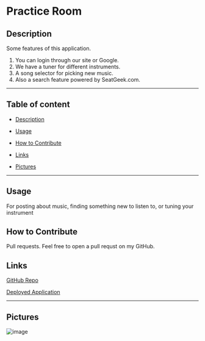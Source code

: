 # Practice Room
## Description
Some features of this application.
1. You can login through our site or Google.
2. We have a tuner for different instruments.
3. A song selector for picking new music. 
4. Also a search feature powered by SeatGeek.com.

---

## Table of content

* [Description](#description)

* [Usage](#usage)

* [How to Contribute](#how-to-contribute)

* [Links](#links)

* [Pictures](#pictures)

---


## Usage

For posting about music, finding something new to listen to, or tuning your instrument   

## How to Contribute

Pull requests. Feel free to open a pull requst on my GitHub.



## Links


[GitHub Repo](https://github.com/AllDeus/PracticeRoom) 

[Deployed Application](/) 


----

## Pictures

![image](./Screenshot.png)